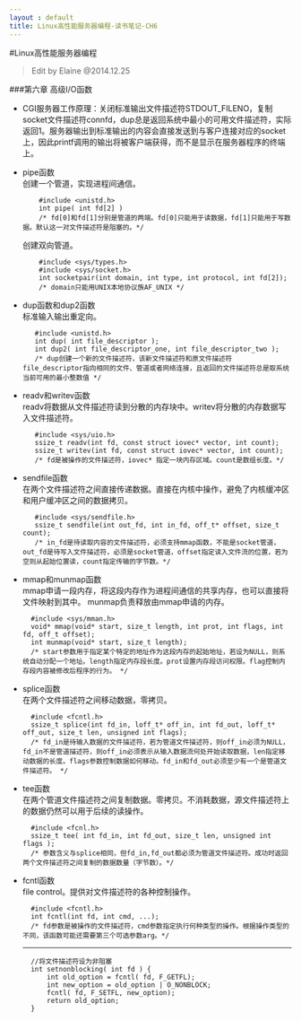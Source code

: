 ```yaml
---
layout : default
title: Linux高性能服务器编程-读书笔记-CH6
---
```

#Linux高性能服务器编程    
 > Edit by Elaine @2014.12.25
 
###第六章 高级I/O函数   
* CGI服务器工作原理：关闭标准输出文件描述符STDOUT_FILENO，复制socket文件描述符connfd，dup总是返回系统中最小的可用文件描述符，实际返回1。服务器输出到标准输出的内容会直接发送到与客户连接对应的socket上，因此printf调用的输出将被客户端获得，而不是显示在服务器程序的终端上。 
* pipe函数  
	创建一个管道，实现进程间通信。  
	  
	      #include <unistd.h>
	      int pipe( int fd[2] )
	      /* fd[0]和fd[1]分别是管道的两端。fd[0]只能用于读数据，fd[1]只能用于写数据。默认这一对文件描述符是阻塞的。*/   
	      
	创建双向管道。
	
	      #include <sys/types.h>
	      #include <sys/socket.h>
	      int socketpair(int domain, int type, int protocol, int fd[2]);   
		  /* domain只能用UNIX本地协议族AF_UNIX */

* dup函数和dup2函数   
	标准输入输出重定向。  
	  
	     #include <unistd.h>
	     int dup( int file_descriptor );
	     int dup2( int file_descriptor_one, int file_descriptor_two );  
	     /* dup创建一个新的文件描述符，该新文件描述符和原文件描述符file_descriptor指向相同的文件、管道或者网络连接，且返回的文件描述符总是取系统当前可用的最小整数值 */

* readv和writev函数   
	readv将数据从文件描述符读到分散的内存块中。writev将分散的内存数据写入文件描述符。  
	    
	     #include <sys/uio.h>
	     ssize_t readv(int fd, const struct iovec* vector, int count);
	     ssize_t writev(int fd, const struct iovec* vector, int count);
	     /* fd是被操作的文件描述符，iovec* 指定一块内存区域。count是数组长度。*/
	      
* sendfile函数   
	在两个文件描述符之间直接传递数据。直接在内核中操作，避免了内核缓冲区和用户缓冲区之间的数据拷贝。  
	
	     #include <sys/sendfile.h>
	     ssize_t sendfile(int out_fd, int in_fd, off_t* offset, size_t count);  
	     /* in_fd是待读取内容的文件描述符，必须支持mmap函数，不能是socket管道，out_fd是待写入文件描述符，必须是socket管道，offset指定读入文件流的位置，若为空则从起始位置读，count指定传输的字节数。*/  
	     
* mmap和munmap函数  
	mmap申请一段内存，将这段内存作为进程间通信的共享内存，也可以直接将文件映射到其中。 munmap负责释放由mmap申请的内存。  
	
	    #include <sys/mman.h>
	    void* mmap(void* start, size_t length, int prot, int flags, int fd, off_t offset);
	    int munmap(void* start, size_t length);
	    /* start参数用于指定某个特定的地址作为这段内存的起始地址，若设为NULL，则系统自动分配一个地址。length指定内存段长度。prot设置内存段访问权限。flag控制内存段内容被修改后程序的行为。 */
	    
* splice函数  
	在两个文件描述符之间移动数据，零拷贝。  
	
	    #include <fcntl.h>
	    ssize_t splice(int fd_in, loff_t* off_in, int fd_out, loff_t* off_out, size_t len, unsigned int flags);
	    /* fd_in是待输入数据的文件描述符，若为管道文件描述符，则off_in必须为NULL，fd_in不是管道描述符，则off_in必须表示从输入数据流何处开始读取数据，len指定移动数据的长度。flags参数控制数据如何移动。fd_in和fd_out必须至少有一个是管道文件描述符。 */ 
	    
* tee函数  
	在两个管道文件描述符之间复制数据。零拷贝。不消耗数据，源文件描述符上的数据仍然可以用于后续的读操作。 
	
	    #include <fcnl.h>
	    ssize_t tee( int fd_in, int fd_out, size_t len, unsigned int flags );  
	    /* 参数含义与splice相同，但fd_in,fd_out都必须为管道文件描述符。成功时返回两个文件描述符之间复制的数据数量（字节数）。*/  
	    
* fcntl函数  
	file control。提供对文件描述符的各种控制操作。 
	
		#include <fcntl.h>
		int fcntl(int fd, int cmd, ...);
		/* fd参数是被操作的文件描述符，cmd参数指定执行何种类型的操作。根据操作类型的不同，该函数可能还需要第三个可选参数arg。*/
		
	---  
	
	    //将文件描述符设为非阻塞
	    int setnonblocking( int fd ) {
	    	int old_option = fcntl( fd, F_GETFL);
	    	int new_option = old_option | O_NONBLOCK;
	    	fcntl( fd, F_SETFL, new_option);
	    	return old_option;
	    }